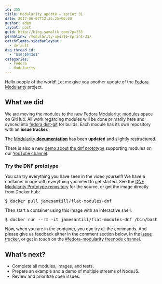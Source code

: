 ```yaml
---
id: 355
title: Modularity update – sprint 31
date: 2017-06-07T12:26:25+00:00
author: adam
layout: post
guid: http://blog.samalik.com/?p=355
permalink: /modularity-update-sprint-31/
catchflames-sidebarlayout:
  - default
dsq_thread_id:
  - "6194094301"
categories:
  - Fedora
  - Modularity
---
```

Hello people of the world! Let me give you another update of the <a href="https://docs.pagure.org/modularity" target="_blank">Fedora Modularity</a> project.

## What we did

We are moving the modules to the new <a href="https://github.com/modularity-modules" target="_blank">Fedora Modularity: modules</a> space on GitHub. All work regarding modules will be done primarily here and synced into <a href="http://pkgs.fedoraproject.org/cgit/modules/" target="_blank">fedora dist-git</a> for builds. Each module has its own repository with an **issue tracker.**

The <a href="https://docs.pagure.org/modularity/docs.html" target="_blank">Modularity <strong>documentation</strong></a> has been **updated** and slightly restructured.

There is also a new <a href="https://www.youtube.com/watch?v=pxh-C5fDDaU" target="_blank">demo about the dnf prototype</a> supporting modules on our <a href="https://www.youtube.com/channel/UC4O8G9SZwqtkIAuKcT8-JpQ" target="_blank">YouTube channel</a>.



### Try the DNF prototype

You can try everything you have seen in the video yourself! We have a container image with everything you need to get started. See the <a href="https://github.com/container-images/dnf-modularity-prototype" target="_blank">DNF Modularity Prototype repository</a> for the source, or get the image directly from Docker hub:

<pre>$ docker pull jamesantill/flat-modules-dnf</pre>

Then start a container using this image with an interactive shell:

<pre>$ docker run --rm -it jamesantill/flat-modules-dnf /bin/bash</pre>

Now, when you are in the container, you can try all the commands. And please give us feedback either in the comment section below, in the <a href="https://github.com/container-images/dnf-modularity-prototype/issues" target="_blank">issue tracker</a>, or get in touch on the <a href="http://IRC channel" target="_blank">#fedora-modularity freenode channel</a>.

## What’s next?

  * Complete all modules, images, and tests.
  * Prepare an example and a demo of multiple streams of NodeJS.
  * Review and prioritize open issues.